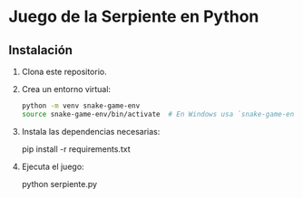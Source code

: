 # Juego de la Serpiente en Python

## Instalación

1. Clona este repositorio.
2. Crea un entorno virtual:

   ```bash
   python -m venv snake-game-env
   source snake-game-env/bin/activate  # En Windows usa `snake-game-env\Scripts\activate`

3. Instala las dependencias necesarias:

   pip install -r requirements.txt

4. Ejecuta el juego:

   python serpiente.py


